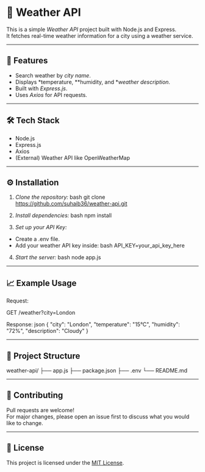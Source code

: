 # 📡 Weather API

This is a simple *Weather API* project built with Node.js and Express.  
It fetches real-time weather information for a city using a weather service.

---

## 🚀 Features
- Search weather by *city name*.
- Displays *temperature, **humidity, and **weather description*.
- Built with *Express.js*.
- Uses *Axios* for API requests.

---

## 🛠 Tech Stack
- Node.js
- Express.js
- Axios
- (External) Weather API like OpenWeatherMap

---

## ⚙ Installation

1. *Clone the repository:*
bash
git clone https://github.com/suhaib36/weather-api.git


2. *Install dependencies:*
bash
npm install


3. *Set up your API Key:*
- Create a .env file.
- Add your weather API key inside:
bash
API_KEY=your_api_key_here


4. *Start the server:*
bash
node app.js


---

## 📈 Example Usage

Request:

GET /weather?city=London


Response:
json
{
  "city": "London",
  "temperature": "15°C",
  "humidity": "72%",
  "description": "Cloudy"
}


---

## 📄 Project Structure


weather-api/
├── app.js
├── package.json
├── .env
└── README.md


---

## 🤝 Contributing
Pull requests are welcome!  
For major changes, please open an issue first to discuss what you would like to change.

---

## 📜 License
This project is licensed under the [MIT License](LICENSE).
